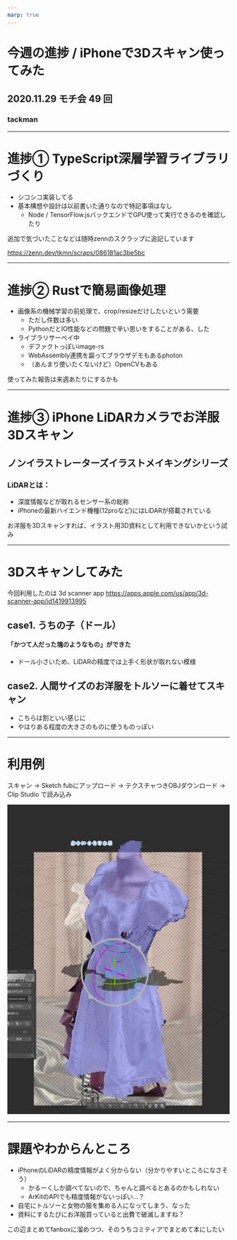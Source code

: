 ```yaml
---
marp: true
---
```


# 今週の進捗 / iPhoneで3Dスキャン使ってみた

## 2020.11.29 モチ会 49 回

### tackman

---

# 進捗① TypeScript深層学習ライブラリづくり

- シコシコ実装してる
- 基本構想や設計は以前書いた通りなので特記事項はなし
  - Node / TensorFlow.jsバックエンドでGPU使って実行できるのを確認したり

追加で気づいたことなどは随時zennのスクラップに追記しています

https://zenn.dev/tkmn/scraps/086181ac3be5bc

---

# 進捗② Rustで簡易画像処理

- 画像系の機械学習の前処理で、crop/resizeだけしたいという需要
  - ただし件数は多い
  - PythonだとIO性能などの問題で辛い思いをすることがある、した
- ライブラリサーベイ中
  - デファクトっぽいimage-rs
  - WebAssembly連携を謳ってブラウザデモもあるphoton
  - （あんまり使いたくないけど）OpenCVもある

使ってみた報告は来週あたりにするかも

---

# 進捗③ iPhone LiDARカメラでお洋服3Dスキャン

## ノンイラストレーターズイラストメイキングシリーズ

### LiDARとは：

- 深度情報などが取れるセンサー系の総称
- iPhoneの最新ハイエンド機種(12proなど)にはLiDARが搭載されている

お洋服を3Dスキャンすれば、イラスト用3D資料として利用できないかという試み

---

# 3Dスキャンしてみた

今回利用したのは 3d scanner app
https://apps.apple.com/us/app/3d-scanner-app/id1419913995

## case1. うちの子（ドール）

#### 「かつて人だった塊のようなもの」ができた

- ドール小さいため、LiDARの精度では上手く形状が取れない模様

## case2. 人間サイズのお洋服をトルソーに着せてスキャン

- こちらは割といい感じに
- やはりある程度の大きさのものに使うものっぽい

---

# 利用例

スキャン → Sketch fubにアップロード → テクスチャつきOBJダウンロード → Clip Studio で読み込み

![height:500px](lidarscan.png)

---

# 課題やわからんところ

- iPhoneのLiDARの精度情報がよく分からない（分かりやすいところになさそう）
  - かるーくしか調べてないので、ちゃんと調べるとあるのかもしれない
  - ArKitのAPIでも精度情報がないっぽい…？
- 自宅にトルソーと女物の服を集める人になってしまう、なった
- 資料にするたびにお洋服買っていると出費で破滅しますね？

この辺まとめてfanboxに溜めつつ、そのうちコミティアでまとめて本にしたい